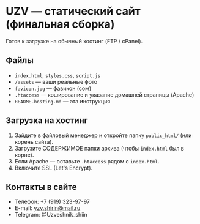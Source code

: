 
# UZV — статический сайт (финальная сборка)

Готов к загрузке на обычный хостинг (FTP / cPanel).

## Файлы
- `index.html`, `styles.css`, `script.js`
- `/assets` — ваши реальные фото
- `favicon.jpg` — фавикон (сом)
- `.htaccess` — кэширование и указание домашней страницы (Apache)
- `README-hosting.md` — эта инструкция

## Загрузка на хостинг
1. Зайдите в файловый менеджер и откройте папку `public_html/` (или корень сайта).
2. Загрузите СОДЕРЖИМОЕ папки архива (чтобы `index.html` был в корне).
3. Если Apache — оставьте `.htaccess` рядом с `index.html`.
4. Включите SSL (Let's Encrypt).

## Контакты в сайте
- Телефон: +7 (919) 323-97-97
- E-mail: yzv.shirin@mail.ru
- Telegram: @Uzveshnik_shiin
